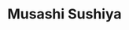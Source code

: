 ---
layout: place
title: "Musashi Sushiya"
permalink: /california/lake-forest/musashi-sushiya.html
stateAbbr: CA
stateName: California
cityName: Lake Forest
seo:
  name: "Musashi Sushiya"
  type: Restaurant
  links: http://www.musashisushiya.com/
description: "Dimly lit Japanese eatery providing creative rolls & sushi plus a happy hour in relaxed environs. Musashi Sushiya serves delicious sushi in Lake Forest, California. Try fresh Japanese dishes for a great dining experience. Available for takeout, delivery, lunch, and dinner."
place_id: ChIJw1192Pvo3IARPVqFayAZ19k
photos:
  - name: >-
      places/ChIJw1192Pvo3IARPVqFayAZ19k/photos/AeeoHcLUn1n-IuI1NiRWRPSIInpHwnxagXEoPeg69pFKSsz3b9_Hxk9dJ1fZ-BJznrd2EyuJh_jZqXwTP31W4kgCrKkA6YUzyhQCxtk9hRDAdgjbPRmALnJBcbSl2W8Ur5OQQPoIqIoDnsO5IJHk8QO-Xi6ODxrM7LxtX7Ywpo_KXMWfNi6Hu4_QBUnRq3Q6ZMIaCgsqc2YkwlhfD7IQOWMLDHv1pVH3xiGvl0jyzsA8hwu1gJOV7HhkjPaNpaQ3xVmIlBsnzGPEmffIgWrEbRwstfBqlAAj0x18v5-8o9uy4JxeGTYPIL2bQyeawSZGijnfK0pKQrpwxsgyiwCesPCT8fSPWL2OuBBeqdXJiWAzOTB42Wb9TGrf6rfnEXojzI0YPzUZkb9cYcctdQcoB7-BSmXS3TfRznBpeOHdDmss4PW0Pw
    widthPx: 4032
    heightPx: 3024
    authorAttributions:
      - displayName: Whistle Honey
        uri: https://maps.google.com/maps/contrib/105438453931540845680
        photoUri: >-
          https://lh3.googleusercontent.com/a/ACg8ocJJ_N0W7HQRr6JRCgHffDuueE6oPMpt6B59ZcWeRvyBkBX2mw=s100-p-k-no-mo
    flagContentUri: >-
      https://www.google.com/local/imagery/report/?cb_client=maps_api_places.places_api&image_key=!1e10!2sCIHM0ogKEICAgIDymr7lAQ&hl=en-US
    googleMapsUri: >-
      https://www.google.com/maps/place//data=!3m4!1e2!3m2!1sCIHM0ogKEICAgIDymr7lAQ!2e10!4m2!3m1!1s0x80dce8fbd87d5dc3:0xd9d719206b855a3d
  - name: >-
      places/ChIJw1192Pvo3IARPVqFayAZ19k/photos/AeeoHcKiWTGfLzifgVixeYewrGQUNXY9P6DLN9IWdIbhUPCNlNAChgKTJmz9WIzDav5axBi0TS2L0qQeFcQhQq8xVVRBsMRHs2x_NcmLodx0O8N194jtr-0UoRWpvvFKjSr1fC0OkRQThOyq5CSvV6aeZQQKg34lUxngn3ijRe3Qat-p0z6J-r5ILAsMeuED65lK6Vp7ZTtndUQEOr_ek1diY6Nn_8YfFtawFI6pIHFn-T6E8qjZh5GJoBenOMVsPC-0ahukIgTK3Hp2OVwh02iHg7K3iMCW3YveEAQctcSEzQR7jg
    widthPx: 4800
    heightPx: 2700
    authorAttributions:
      - displayName: Musashi Sushiya
        uri: https://maps.google.com/maps/contrib/110497963736977325618
        photoUri: >-
          https://lh3.googleusercontent.com/a-/ALV-UjVZW2GLxdTYF4aY9TAKhH-Rr2P0WQDrYfGuug_UWQjDCOf8glY=s100-p-k-no-mo
    flagContentUri: >-
      https://www.google.com/local/imagery/report/?cb_client=maps_api_places.places_api&image_key=!1e10!2sAF1QipPnc9_N2zT-X8P5PJScyjI3suZTtwVvWXns46Ze&hl=en-US
    googleMapsUri: >-
      https://www.google.com/maps/place//data=!3m4!1e2!3m2!1sAF1QipPnc9_N2zT-X8P5PJScyjI3suZTtwVvWXns46Ze!2e10!4m2!3m1!1s0x80dce8fbd87d5dc3:0xd9d719206b855a3d
  - name: >-
      places/ChIJw1192Pvo3IARPVqFayAZ19k/photos/AeeoHcItbjSTt8qebI_GPtM0eQF8nAHSy9busV5Mg49tdUSxfnl9fndg23j3qK1wMzPRJn5FZZaQPEOe817ZtROP0fJZLCzFVt9pZVzRRVctL2kRgIzB3_2QdbtJhCPSNPr_0TckuHktrUgEIXAvBZC_ng0KcWZjeFvn6xyszpUSShcvEWmy6VNwjFnz0TOecnADmYUXR-ROfuMn1K9si4qe04Qe4IVf6n8QCKmGZDFG-43T0YWuMo21ibpqIg2mKeM2EzfLYy13uMowBH8fXk8yb7y5Y1zfIEI8YEEpudwiIbzEVA
    widthPx: 4800
    heightPx: 2983
    authorAttributions:
      - displayName: Musashi Sushiya
        uri: https://maps.google.com/maps/contrib/110497963736977325618
        photoUri: >-
          https://lh3.googleusercontent.com/a-/ALV-UjVZW2GLxdTYF4aY9TAKhH-Rr2P0WQDrYfGuug_UWQjDCOf8glY=s100-p-k-no-mo
    flagContentUri: >-
      https://www.google.com/local/imagery/report/?cb_client=maps_api_places.places_api&image_key=!1e10!2sAF1QipNC0OTZGlJttgNltj-t6_2n-pDu3zxmsppb5Z3j&hl=en-US
    googleMapsUri: >-
      https://www.google.com/maps/place//data=!3m4!1e2!3m2!1sAF1QipNC0OTZGlJttgNltj-t6_2n-pDu3zxmsppb5Z3j!2e10!4m2!3m1!1s0x80dce8fbd87d5dc3:0xd9d719206b855a3d
  - name: >-
      places/ChIJw1192Pvo3IARPVqFayAZ19k/photos/AeeoHcJmsSoE4itVy0zsB6pgOcWtRID6GPxOD2r2GchBuzYXTb096jMItX7nBm4VPSMB3HSd46piM5SZIUQbZtu7h3MFHEtGOVJtUsMxAZaDPe8HfqRovmma91GNgO-g9Cqx3-kaFmlsOhRKO_W19_TTYl4FMsxCtcGOP4_QOBq8tntteXqi5JyDtyJ3L2m9jSlgvjubw25_-4HiiV7KpLI5FQLinjCVx0twF-8iGHZ0PhTqKLfSJ2zvtNGWPgnhw7AXhDR-IdWKUjnHBI1zsnYeumYaGkCu0rv2-SPjr28n2n3epe9NRZPVqL9qaMpwFCN1IzDOWhj8786KtQscbGkFg_Pv6FPRAXUEDLWVfBv5CMADPo015s-Fh9G-5fd29B4_hpgeAwNpwYmTD-CtaECOQRMbneEbc5BdYFCitEUbVNojYH3f
    widthPx: 3600
    heightPx: 4800
    authorAttributions:
      - displayName: Elizabeth Burgi
        uri: https://maps.google.com/maps/contrib/104883169874035778197
        photoUri: >-
          https://lh3.googleusercontent.com/a-/ALV-UjVYsoCHhDh9dL4caJnz6ddOmMdxGgIaj5VlLYtQy2SqJ0VWt8rd=s100-p-k-no-mo
    flagContentUri: >-
      https://www.google.com/local/imagery/report/?cb_client=maps_api_places.places_api&image_key=!1e10!2sCIHM0ogKEICAgMCwz6GoywE&hl=en-US
    googleMapsUri: >-
      https://www.google.com/maps/place//data=!3m4!1e2!3m2!1sCIHM0ogKEICAgMCwz6GoywE!2e10!4m2!3m1!1s0x80dce8fbd87d5dc3:0xd9d719206b855a3d
  - name: >-
      places/ChIJw1192Pvo3IARPVqFayAZ19k/photos/AeeoHcL4k-m85YxnqIbpM7P3VrRYdL9V8jHH9Z8EUms7K2wPYshNFNjIwfapJGlPAxRAIg8DU_OGrPzOkWnLfa6y6oqDTKl1z9fYYJoa95YIO1Q-b1HwbM7X4iDNLNfh8L2Dt0gBwk9gksFw0yAcPTm5yQA5z5HhNGg3Y6671S_hLCOaZlhc9BtqqANJoO9ztD6Fgjfbvx8TKfrWeYe1O7Mp_X2tGOp3pI6w8God6Sue57m58DUApgTpeFSWv0zxjXE20PLp6lcYfhr78I7ngMvr9cykQ9yQJsb8mFB72gARDgK7Jg
    widthPx: 4032
    heightPx: 3024
    authorAttributions:
      - displayName: Musashi Sushiya
        uri: https://maps.google.com/maps/contrib/110497963736977325618
        photoUri: >-
          https://lh3.googleusercontent.com/a-/ALV-UjVZW2GLxdTYF4aY9TAKhH-Rr2P0WQDrYfGuug_UWQjDCOf8glY=s100-p-k-no-mo
    flagContentUri: >-
      https://www.google.com/local/imagery/report/?cb_client=maps_api_places.places_api&image_key=!1e10!2sAF1QipODsGuBRkPEYZiJbpTc-_wwTY0jvoSECH7Q5PYn&hl=en-US
    googleMapsUri: >-
      https://www.google.com/maps/place//data=!3m4!1e2!3m2!1sAF1QipODsGuBRkPEYZiJbpTc-_wwTY0jvoSECH7Q5PYn!2e10!4m2!3m1!1s0x80dce8fbd87d5dc3:0xd9d719206b855a3d
  - name: >-
      places/ChIJw1192Pvo3IARPVqFayAZ19k/photos/AeeoHcJOM9X2lbOtQD9aQmjoEgDDGa5-Oeb2D-H7M5vHaHprUMWAn4WdfGDtpCG-vnallM7L6N5X8RCm8UQQxfYpiyedVaHdCbzbdhWtWCjYyjuYDBPu8CyQIsouh9Gfska0da4r7nactFxsUg-C-NKKId4rw92RDzlLOH7mohLp9Osmj44fIimYd6YQK54dSTT07HkXUFYDApRsoKhEZSgMBuq153nabs52dSw6cBD_GzBvuoFAOtkQZh8t5gDTeIewOFdxoNR7SRGpZtqlSMD8wGK9p-yfMSkfIZFFf-Q3BbSeTjNQdRl-aFndE1zbc77g7R26zyURWXxlD2X-j21Nwiv3xCZefE8M1o0W4PzPbdJ8pfmHkjPsPKCZhRDVCnkxuqfBn4QDjL6ht9VgV4_nKTkXjli1KcY0yVJCqwgU8CGEsv4
    widthPx: 3024
    heightPx: 4032
    authorAttributions:
      - displayName: Ucha Perri
        uri: https://maps.google.com/maps/contrib/110187277581304946496
        photoUri: >-
          https://lh3.googleusercontent.com/a-/ALV-UjVdJ3qaV02W4nucgq5wMN5bY0uokyOFZw2_PqNjxdAUncJ0Ld28=s100-p-k-no-mo
    flagContentUri: >-
      https://www.google.com/local/imagery/report/?cb_client=maps_api_places.places_api&image_key=!1e10!2sCIHM0ogKEICAgID67LPRzgE&hl=en-US
    googleMapsUri: >-
      https://www.google.com/maps/place//data=!3m4!1e2!3m2!1sCIHM0ogKEICAgID67LPRzgE!2e10!4m2!3m1!1s0x80dce8fbd87d5dc3:0xd9d719206b855a3d
  - name: >-
      places/ChIJw1192Pvo3IARPVqFayAZ19k/photos/AeeoHcLK75Qba0tsdZsOwmwVuDcFsODwPY0Hywjna_V_GExHHx74dKnJVIdR7pYyyxqmmzRKYJXYCt0WTREggDDMegG1pNfAiPO-iPflvsk25RSNOCPtor4sRGiDtAplPcYIcNEAlYy2i8KWhztSfHI6urA0VR87lsG2SRRuXIYMTV8vxjymRvRPXpPuOBIhlRmJZkypOYf3uKB6m7U9DJ3v5jiTvqzkQSx_nUtB6keIBCx0f8YlKb30iPV5nqHDJLfqzMb_THYbu_v2dk27iJ-AXeEVBQKNur3jL4fECFw6onR6NAVr2N4lv3MiU-FQOGOOUC5quVyMvzYGFLt5Bmu9WqQAo_3SeCUpP8hYFJ7djF026Fw8aodLc5397VXsHEzHppQ9kCAci-F3CihePJA4HvByI7P7LAWHDbwPtsc461hmIQ
    widthPx: 1000
    heightPx: 666
    authorAttributions:
      - displayName: Vincent Steele
        uri: https://maps.google.com/maps/contrib/109210601166753581170
        photoUri: >-
          https://lh3.googleusercontent.com/a-/ALV-UjXDiIYtxCac3HYUl8y5taC2HmYPnp8nJeHbeEAxmqlP1XEY7gI=s100-p-k-no-mo
    flagContentUri: >-
      https://www.google.com/local/imagery/report/?cb_client=maps_api_places.places_api&image_key=!1e10!2sCIHM0ogKEICAgICKh7vPYw&hl=en-US
    googleMapsUri: >-
      https://www.google.com/maps/place//data=!3m4!1e2!3m2!1sCIHM0ogKEICAgICKh7vPYw!2e10!4m2!3m1!1s0x80dce8fbd87d5dc3:0xd9d719206b855a3d
  - name: >-
      places/ChIJw1192Pvo3IARPVqFayAZ19k/photos/AeeoHcKIxe_2kVVOXWxEkIMiQBEGUU2XeD362-xBWqW4mvSCht7adx3Qx8oQxjBWQtjTBuxjRm47lC1lwW_Z3uWesewdbnZBWDwz4yg0RXjb-rs6ztIvzJ3_NL6pW4ussnJz0mcU4FDchOiWw9koQJw6qO6zEmxgjgyotMyHEyhdRqwAPpaB55eDwuauH1HAbMEt6b82f1JomtM4KaDY4l-9yWzpMCANP2UxcqXthJ0bfvaQlXT9jwJgSScWKHwuRin8NtKkpydaHeYIovoj6-5V5upKnZnOgjK985XYiFTGxiHlCg
    widthPx: 4800
    heightPx: 3200
    authorAttributions:
      - displayName: Musashi Sushiya
        uri: https://maps.google.com/maps/contrib/110497963736977325618
        photoUri: >-
          https://lh3.googleusercontent.com/a-/ALV-UjVZW2GLxdTYF4aY9TAKhH-Rr2P0WQDrYfGuug_UWQjDCOf8glY=s100-p-k-no-mo
    flagContentUri: >-
      https://www.google.com/local/imagery/report/?cb_client=maps_api_places.places_api&image_key=!1e10!2sAF1QipPiA5_6B5a1a5H2YYtMpZaQukXZWzqqQl-bSF3r&hl=en-US
    googleMapsUri: >-
      https://www.google.com/maps/place//data=!3m4!1e2!3m2!1sAF1QipPiA5_6B5a1a5H2YYtMpZaQukXZWzqqQl-bSF3r!2e10!4m2!3m1!1s0x80dce8fbd87d5dc3:0xd9d719206b855a3d
  - name: >-
      places/ChIJw1192Pvo3IARPVqFayAZ19k/photos/AeeoHcLtubEBjB4mc0y3IK3Vig_MoB2tA8CD5EkPtt9vioIAVSIBWxbk6zegYOqrxJ38Mc5tHrnb6J9YHTHHaDYs229Wjdd5R2v8kfDyhFJsDt11DzpFoHZ26miE2hVDNGIJ3BTPYKjzuTQCdU2w5UlA4FEiGVl7haD1RV-37ReX4dBgxfCzgUYSczsHfb3xUnC9iEMg2JuMDrXOAsSptUUG_4I9MoTWTWlm20Y-8XytCmZUKtXvnmrB201iEqVQJZm6ZvPLTOJZVIkluJwOPxDsxOXivqZkfpcgCcTj8AUv8_oOazfAZAgfmqklFSVe1AXiFKw4GJ3R1orEKwS0MAu7cXNfzjbyOd_yvvDzYKTWlZaVrxWPKLp0L1cY2WOG-K0H_i0IGg3sWBcWVEPDg_ZoKDy9FXIq8SX5s-kBRZ8Al5E
    widthPx: 3984
    heightPx: 2988
    authorAttributions:
      - displayName: Pauline L-C
        uri: https://maps.google.com/maps/contrib/100987156485272304309
        photoUri: >-
          https://lh3.googleusercontent.com/a-/ALV-UjWQWhWktiykx87vMMorjMm4mQY03Xcan-uu30xltIqd-S303H-YZA=s100-p-k-no-mo
    flagContentUri: >-
      https://www.google.com/local/imagery/report/?cb_client=maps_api_places.places_api&image_key=!1e10!2sCIHM0ogKEICAgID4i6vBCg&hl=en-US
    googleMapsUri: >-
      https://www.google.com/maps/place//data=!3m4!1e2!3m2!1sCIHM0ogKEICAgID4i6vBCg!2e10!4m2!3m1!1s0x80dce8fbd87d5dc3:0xd9d719206b855a3d
  - name: >-
      places/ChIJw1192Pvo3IARPVqFayAZ19k/photos/AeeoHcICz1Aa363KT3VDfyrJdRE-VYz3gblmnJhB3KyCFJhCprVEZGlWI1Qu0HJSlehMSMpHCEqsgceiCvotr7dwNEAh0fr6LxBFeCbYeSgjaAPz1r5fr1APCAR2XKpqWAyyi0Q0U4et06qFN4ZVddthu9y1jE9QpARQXdy2fMJ-1eW0YfKBNuqR8CsyJKGu9UdMzBi04a9iPhwvoXg9VyNJjnPcdkWAP4eAFsJz5GI3szpuPTK3Jzgchsh6W9Q_qL3x6xE9eVjS5emm6-WRwhPlLFCQT4j1PjTrI8-a_voyX_EgfkD8WhoEu1VsRUg0kaBtg5Eb8UMvJEpuJif08LSYCkZ0B9djQkgOORMSC39eUWVFQ1f5GW9-0I_UyjXg_5wRkLhbbcSISLA8geossf4D4fhAuM6HT5wAIEJt-2VB1jw
    widthPx: 4656
    heightPx: 2218
    authorAttributions:
      - displayName: Linda Hainsworth
        uri: https://maps.google.com/maps/contrib/115486623343816079606
        photoUri: >-
          https://lh3.googleusercontent.com/a-/ALV-UjVu231Rgr1GfPkqbONoWASeb5EkakoUjeW4INFmExpkC4J8yJmo3Q=s100-p-k-no-mo
    flagContentUri: >-
      https://www.google.com/local/imagery/report/?cb_client=maps_api_places.places_api&image_key=!1e10!2sCIHM0ogKEICAgICMuMzXbQ&hl=en-US
    googleMapsUri: >-
      https://www.google.com/maps/place//data=!3m4!1e2!3m2!1sCIHM0ogKEICAgICMuMzXbQ!2e10!4m2!3m1!1s0x80dce8fbd87d5dc3:0xd9d719206b855a3d
address: '23532 El Toro Rd Suite #18, Lake Forest, CA 92630, USA'
street: '23532 El Toro Rd Suite #18'
city: Lake Forest
state: CA
zip: '92630'
country: USA
neighborhood: null
latitude: '33.620144'
longitude: '-117.698815'
accessibility_options:
  wheelchairAccessibleParking: true
  wheelchairAccessibleEntrance: true
  wheelchairAccessibleRestroom: true
  wheelchairAccessibleSeating: true
business_status: OPERATIONAL
name: Musashi Sushiya
google_maps_links:
  directionsUri: >-
    https://www.google.com/maps/dir//''/data=!4m7!4m6!1m1!4e2!1m2!1m1!1s0x80dce8fbd87d5dc3:0xd9d719206b855a3d!3e0
  placeUri: https://maps.google.com/?cid=15697042653256702525
  writeAReviewUri: >-
    https://www.google.com/maps/place//data=!4m3!3m2!1s0x80dce8fbd87d5dc3:0xd9d719206b855a3d!12e1
  reviewsUri: >-
    https://www.google.com/maps/place//data=!4m4!3m3!1s0x80dce8fbd87d5dc3:0xd9d719206b855a3d!9m1!1b1
  photosUri: >-
    https://www.google.com/maps/place//data=!4m3!3m2!1s0x80dce8fbd87d5dc3:0xd9d719206b855a3d!10e5
primary_type: Sushi Restaurant
opening_hours:
  regular: null
  current: null
secondary_opening_hours:
  regular:
    weekdayDescriptions: null
    type: null
  current:
    weekdayDescriptions: null
    type: null
phone: (949) 699-2580
price_level: PRICE_LEVEL_MODERATE
price_range: $20 &ndash; $30
rating: '4.2'
rating_count: 359
website: http://www.musashisushiya.com/
reviews:
  - name: >-
      places/ChIJw1192Pvo3IARPVqFayAZ19k/reviews/ChZDSUhNMG9nS0VJQ0FnTUNBX0wydU93EAE
    relativePublishTimeDescription: 2 months ago
    rating: 5
    text:
      text: >-
        I recently had the pleasure of dining at this amazing sushi restaurant,
        and I must say, it exceeded all my expectations! The quality of the fish
        was incredibly fresh, the flavors were perfectly balanced, and every
        bite was a true delight. The presentation of the dishes was absolutely
        beautiful, showcasing the chef’s attention to detail.


        The service was outstanding—friendly, attentive, and efficient. The
        ambiance was warm and inviting, making the whole dining experience even
        more enjoyable. Whether you’re a sushi lover or trying it for the first
        time, this place is a must-visit. I can’t wait to come back and enjoy
        more of their delicious creations!
      languageCode: en
    originalText:
      text: >-
        I recently had the pleasure of dining at this amazing sushi restaurant,
        and I must say, it exceeded all my expectations! The quality of the fish
        was incredibly fresh, the flavors were perfectly balanced, and every
        bite was a true delight. The presentation of the dishes was absolutely
        beautiful, showcasing the chef’s attention to detail.


        The service was outstanding—friendly, attentive, and efficient. The
        ambiance was warm and inviting, making the whole dining experience even
        more enjoyable. Whether you’re a sushi lover or trying it for the first
        time, this place is a must-visit. I can’t wait to come back and enjoy
        more of their delicious creations!
      languageCode: en
    authorAttribution:
      displayName: Par Mo
      uri: https://www.google.com/maps/contrib/107540607557411468400/reviews
      photoUri: >-
        https://lh3.googleusercontent.com/a/ACg8ocKU3GL2MFH8unIOZWQWEu3yBLU5MTkBhC-txcyFI3VgHASEuw=s128-c0x00000000-cc-rp-mo-ba4
    publishTime: '2025-01-30T08:13:37.361041Z'
    flagContentUri: >-
      https://www.google.com/local/review/rap/report?postId=ChZDSUhNMG9nS0VJQ0FnTUNBX0wydU93EAE&d=17924085&t=1
    googleMapsUri: >-
      https://www.google.com/maps/reviews/data=!4m6!14m5!1m4!2m3!1sChZDSUhNMG9nS0VJQ0FnTUNBX0wydU93EAE!2m1!1s0x80dce8fbd87d5dc3:0xd9d719206b855a3d
  - name: >-
      places/ChIJw1192Pvo3IARPVqFayAZ19k/reviews/ChZDSUhNMG9nS0VJQ0FnTUN3ejZHb0N3EAE
    relativePublishTimeDescription: 3 weeks ago
    rating: 5
    text:
      text: >-
        This place is really good. Great atmosphere and the sushi was delicious.
        I loved the ABC roll.
      languageCode: en
    originalText:
      text: >-
        This place is really good. Great atmosphere and the sushi was delicious.
        I loved the ABC roll.
      languageCode: en
    authorAttribution:
      displayName: Elizabeth Burgi
      uri: https://www.google.com/maps/contrib/104883169874035778197/reviews
      photoUri: >-
        https://lh3.googleusercontent.com/a-/ALV-UjVYsoCHhDh9dL4caJnz6ddOmMdxGgIaj5VlLYtQy2SqJ0VWt8rd=s128-c0x00000000-cc-rp-mo-ba5
    publishTime: '2025-03-22T03:05:03.232008Z'
    flagContentUri: >-
      https://www.google.com/local/review/rap/report?postId=ChZDSUhNMG9nS0VJQ0FnTUN3ejZHb0N3EAE&d=17924085&t=1
    googleMapsUri: >-
      https://www.google.com/maps/reviews/data=!4m6!14m5!1m4!2m3!1sChZDSUhNMG9nS0VJQ0FnTUN3ejZHb0N3EAE!2m1!1s0x80dce8fbd87d5dc3:0xd9d719206b855a3d
  - name: >-
      places/ChIJw1192Pvo3IARPVqFayAZ19k/reviews/ChZDSUhNMG9nS0VJQ0FnSUNpX0x1ZVp3EAE
    relativePublishTimeDescription: 4 years ago
    rating: 5
    text:
      text: >-
        My wife and I have been going to Musashi Sushiya for a couple years now
        and have always loved this place.  I am extremely critical when it come
        to sushi and they never disappoint.


        This place has been here for quite some time, my wife and I recently
        decided to drop by after Going to El Toro Meat Market. Wow, I cannot
        believe it took us so many years to find this place, it is a hidden
        Gem!  The staff is friendly, and Sushi Chefs are great, and the Sushi is
        beyond excellent!
      languageCode: en
    originalText:
      text: >-
        My wife and I have been going to Musashi Sushiya for a couple years now
        and have always loved this place.  I am extremely critical when it come
        to sushi and they never disappoint.


        This place has been here for quite some time, my wife and I recently
        decided to drop by after Going to El Toro Meat Market. Wow, I cannot
        believe it took us so many years to find this place, it is a hidden
        Gem!  The staff is friendly, and Sushi Chefs are great, and the Sushi is
        beyond excellent!
      languageCode: en
    authorAttribution:
      displayName: Richard Calkins
      uri: https://www.google.com/maps/contrib/103551642884526041823/reviews
      photoUri: >-
        https://lh3.googleusercontent.com/a-/ALV-UjXLJG-B46bsfbBPpI8B1fBLtflWVOeTicZzxnhHSfrfXZv-kMF6=s128-c0x00000000-cc-rp-mo-ba4
    publishTime: '2020-10-25T16:14:49.250182Z'
    flagContentUri: >-
      https://www.google.com/local/review/rap/report?postId=ChZDSUhNMG9nS0VJQ0FnSUNpX0x1ZVp3EAE&d=17924085&t=1
    googleMapsUri: >-
      https://www.google.com/maps/reviews/data=!4m6!14m5!1m4!2m3!1sChZDSUhNMG9nS0VJQ0FnSUNpX0x1ZVp3EAE!2m1!1s0x80dce8fbd87d5dc3:0xd9d719206b855a3d
  - name: >-
      places/ChIJw1192Pvo3IARPVqFayAZ19k/reviews/ChZDSUhNMG9nS0VJQ0FnSUNubGVlWlZnEAE
    relativePublishTimeDescription: 6 months ago
    rating: 5
    text:
      text: >-
        Outstanding Japanese food and exceptional service and ambiance.

        You can’t go wrong and you will classify this restaurant as a DR (Do
        Return)

        We certainly do

        There are many choices that you can make to spend your hard earned money
        these days and many vying for your patronage.  This restaurant has the
        best of all worlds.  The pleasant atmosphere and the superb cuisine will
        always keep you coming back for more.  We have never had a bad meal or
        unpleasant experience.  We heartily recommend that you find out for
        yourselves too. Ask for Oliver and Grace when you come in.  They will
        take good care of you.  Frank and Rhoda Mission Viejo CA
      languageCode: en
    originalText:
      text: >-
        Outstanding Japanese food and exceptional service and ambiance.

        You can’t go wrong and you will classify this restaurant as a DR (Do
        Return)

        We certainly do

        There are many choices that you can make to spend your hard earned money
        these days and many vying for your patronage.  This restaurant has the
        best of all worlds.  The pleasant atmosphere and the superb cuisine will
        always keep you coming back for more.  We have never had a bad meal or
        unpleasant experience.  We heartily recommend that you find out for
        yourselves too. Ask for Oliver and Grace when you come in.  They will
        take good care of you.  Frank and Rhoda Mission Viejo CA
      languageCode: en
    authorAttribution:
      displayName: Rodora Helring
      uri: https://www.google.com/maps/contrib/116708098470381722048/reviews
      photoUri: >-
        https://lh3.googleusercontent.com/a-/ALV-UjV_OhBHxfid_XBJTqEZG9RLBQ6a90KIUBlXo6RKRU_c1v106s59tw=s128-c0x00000000-cc-rp-mo
    publishTime: '2024-09-28T05:25:36.520821Z'
    flagContentUri: >-
      https://www.google.com/local/review/rap/report?postId=ChZDSUhNMG9nS0VJQ0FnSUNubGVlWlZnEAE&d=17924085&t=1
    googleMapsUri: >-
      https://www.google.com/maps/reviews/data=!4m6!14m5!1m4!2m3!1sChZDSUhNMG9nS0VJQ0FnSUNubGVlWlZnEAE!2m1!1s0x80dce8fbd87d5dc3:0xd9d719206b855a3d
  - name: >-
      places/ChIJw1192Pvo3IARPVqFayAZ19k/reviews/ChZDSUhNMG9nS0VJQ0FnSUNQcTh5eVRBEAE
    relativePublishTimeDescription: 4 months ago
    rating: 5
    text:
      text: >-
        Great food and nice workers. I've been coming here for almost a year,
        it's usually my go-to sushi place. I especially love the heart attack
        roll.

        Would highly recommend , I just wish the place had different lighting.
      languageCode: en
    originalText:
      text: >-
        Great food and nice workers. I've been coming here for almost a year,
        it's usually my go-to sushi place. I especially love the heart attack
        roll.

        Would highly recommend , I just wish the place had different lighting.
      languageCode: en
    authorAttribution:
      displayName: maysa
      uri: https://www.google.com/maps/contrib/102897074203911497489/reviews
      photoUri: >-
        https://lh3.googleusercontent.com/a/ACg8ocIP1qrfV_uqf0jCmySeNtQBGBzNZ2QLEIPtDFQyr2lNqcQcYOE=s128-c0x00000000-cc-rp-mo-ba3
    publishTime: '2024-11-28T03:26:56.060686Z'
    flagContentUri: >-
      https://www.google.com/local/review/rap/report?postId=ChZDSUhNMG9nS0VJQ0FnSUNQcTh5eVRBEAE&d=17924085&t=1
    googleMapsUri: >-
      https://www.google.com/maps/reviews/data=!4m6!14m5!1m4!2m3!1sChZDSUhNMG9nS0VJQ0FnSUNQcTh5eVRBEAE!2m1!1s0x80dce8fbd87d5dc3:0xd9d719206b855a3d
parking_options:
  freeParkingLot: true
  freeStreetParking: true
  valetParking: false
payment_options:
  acceptsCreditCards: true
  acceptsDebitCards: true
  acceptsCashOnly: false
allow_dogs: null
curbside_pickup: null
delivery: true
dine_in: true
good_for_children: true
good_for_groups: true
good_for_sports: null
live_music: false
menu_for_children: true
outdoor_seating: null
reservable: true
restroom: true
serves_beer: true
serves_breakfast: false
serves_brunch: null
serves_cocktails: true
serves_coffee: null
serves_dinner: true
serves_dessert: true
serves_lunch: true
serves_vegetarian_food: null
serves_wine: true
takeout: true
summary: >-
  Dimly lit Japanese eatery providing creative rolls & sushi plus a happy hour
  in relaxed environs.

---